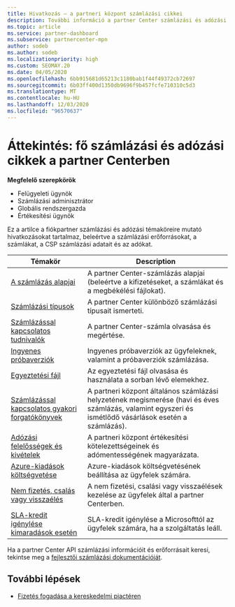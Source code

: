```yaml
---
title: Hivatkozás – a partneri központ számlázási cikkei
description: További információ a partner Center számlázási és adózási témaköreiről. Az információ a számlázási erőforrásokra, a számlákra, a CSP-számlázásra és az adókra vonatkozik.
ms.topic: article
ms.service: partner-dashboard
ms.subservice: partnercenter-mpn
author: sodeb
ms.author: sodeb
ms.localizationpriority: high
ms.custom: SEOMAY.20
ms.date: 04/05/2020
ms.openlocfilehash: 6bb915681d65213c1180bab1f44f49372cb72697
ms.sourcegitcommit: 6b03ff400d1350db9696f9b457fcfe710310c5d3
ms.translationtype: MT
ms.contentlocale: hu-HU
ms.lasthandoff: 12/03/2020
ms.locfileid: "96570637"
---
```

# <a name="overview-main-billing-and-tax-articles-in-partner-center"></a>Áttekintés: fő számlázási és adózási cikkek a partner Centerben

**Megfelelő szerepkörök**

- Felügyeleti ügynök
- Számlázási adminisztrátor
- Globális rendszergazda
- Értékesítési ügynök

Ez a artilce a fiókpartner számlázási és adózási témaköreire mutató hivatkozásokat tartalmaz, beleértve a számlázási erőforrásokat, a számlákat, a CSP számlázási adatait és az adókat.


| Témakör | Description |
| ----- | ----------- |
| [A számlázás alapjai](billing-basics.md) | A partner Center-számlázás alapjai (beleértve a kifizetéseket, a számlákat és a megbékélési fájlokat). |
| [Számlázási típusok](billing-different-types.md) | A partner Center különböző számlázási típusait ismerteti. |
| [Számlázással kapcsolatos tudnivalók](read-your-bill.md) | A partner Center-számla olvasása és megértése. |
| [Ingyenes próbaverziók](offer-your-customers-trials-of-microsoft-products.md) | Ingyenes próbaverziók az ügyfeleknek, valamint a próbaverziók számlázása. |
| [Egyeztetési fájl](use-the-reconciliation-files.md) | Az egyeztetési fájl olvasása és használata a sorban lévő elemekhez. |
| [Számlázással kapcsolatos gyakori forgatókönyvek](common-billing-scenarios.md) | A partneri központ általános számlázási helyzetének megismerése (havi és éves számlázás, valamint egyszeri és ismétlődő vásárlások esetén a számlázás). |
| [Adózási felelősségek és kivételek](tax-and-tax-exemptions.md) | A partneri központ értékesítési kötelezettségeinek és adómentességének magyarázata. |
| [Azure-kiadások költségvetése](set-an-azure-spending-budget-for-your-customers.md) | Azure-kiadások költségvetésének beállítása az ügyfelek számára. |
| [Nem fizetés, csalás vagy visszaélés](non-payment-fraud-misuse.md) | A nem fizetési, csalási vagy visszaélések kezelése az ügyfelek által a partner Centerben. |
| [SLA-kredit igénylése kimaradások esetén](request-credit.md) | SLA-kredit igénylése a Microsofttól az ügyfelek számára, ha a szolgáltatás leáll. |

Ha a partner Center API számlázási információit és erőforrásait keresi, tekintse meg a [fejlesztői számlázási dokumentációját](/partner-center/develop/manage-billing).

## <a name="next-steps"></a>További lépések

- [Fizetés fogadása a kereskedelmi piactéren](marketplace-get-paid.md)